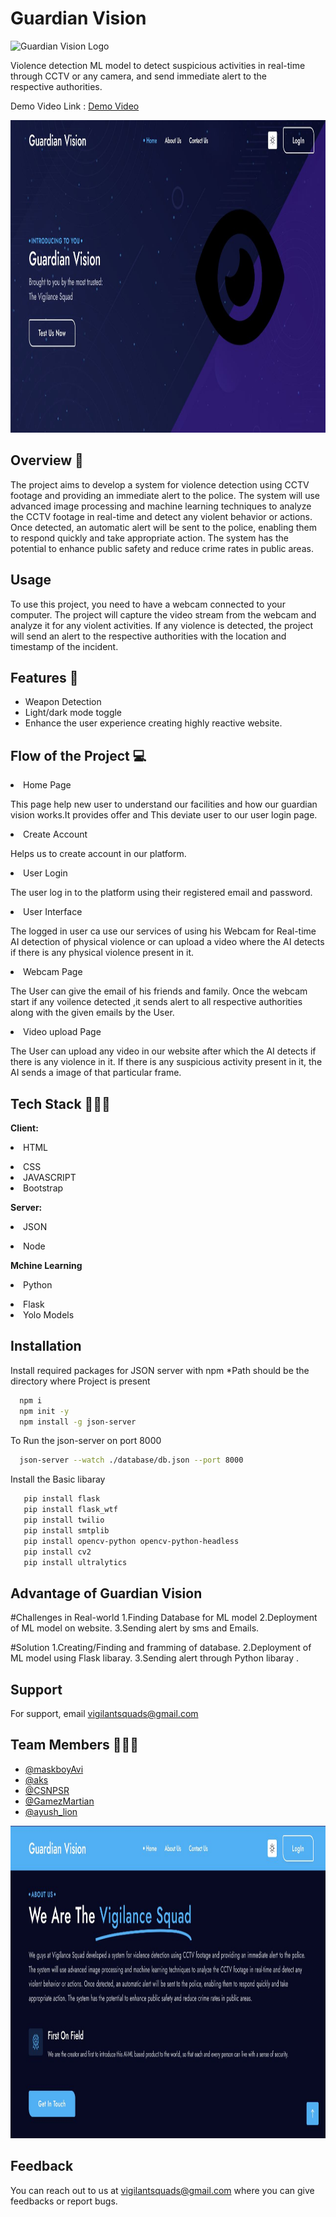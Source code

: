 # Guardian Vision

<p> <img src="https://user-images.githubusercontent.com/124444723/233845771-bd346166-71c1-4213-a015-9ce94515c755.jpg" alt="Guardian Vision Logo" width="100px" height="100px" style="background: #fff;"> </p>

<p> Violence detection ML model to detect suspicious activities in real-time through CCTV or any camera, and send immediate alert to the respective authorities. </p>

Demo Video Link : [Demo Video](https://youtu.be/BFAb-tp9KeA?si=8BKMBVsAyFfb1B0z)

 <img src="static\images\WhatsApp Image 2023-04-24 at 01.06.23.jpg" width="900px" height="500p">

## Overview 🤖

The project aims to develop a system for violence detection using CCTV footage and providing an immediate alert to the police. The system will use advanced image processing and machine learning techniques to analyze the CCTV footage in real-time and detect any violent behavior or actions. Once detected, an automatic alert will be sent to the police, enabling them to respond quickly and take appropriate action. The system has the potential to enhance public safety and reduce crime rates in public areas.

## Usage

To use this project, you need to have a webcam connected to your computer. The project will capture the video stream from the webcam and analyze it for any violent activities. If any violence is detected, the project will send an alert to the respective authorities with the location and timestamp of the incident.

## Features 🦾

- Weapon Detection
- Light/dark mode toggle
- Enhance the user experience creating highly reactive website.

## Flow of the Project 💻

<li>  Home Page</li>  
 <p>This page help new user to understand our facilities and how our guardian vision works.It provides offer and This deviate user to our 
 user login page.</p>

<li>  Create Account</li>  
<p> Helps us to create account  in our platform.</p>

<li>  User Login</li>  
<p>The user log in to the platform using their registered email and password.</p>

<li>  User Interface</li>  
<p>The logged in user ca use our services of using his Webcam for Real-time AI detection of physical violence or can upload a video where the AI detects if there is any physical violence present in it.</p>

<li>  Webcam Page</li>  
<p>The User can give the email of his friends and family. Once the webcam start if any voilence detected ,it sends alert to all respective authorities along with the given emails by the User.</p>

<li>  Video upload Page</li>  
<p>The User can upload any video in our website after which the AI detects if there is any violence in it. If there is any suspicious activity present in it, the AI sends a image of that particular frame.</p>

## Tech Stack 🧑🏻‍💻

**Client:** <li>HTML</li>  
 <li>CSS</li>  
 <li>JAVASCRIPT</li>  
 <li>Bootstrap</li>

**Server:** <li> JSON</li>  
 <li> Node</li>

**Mchine Learning** <li> Python </li>
<li> Flask </li>  
 <li> Yolo Models </li>

## Installation

Install required packages for JSON server with npm \*Path should be the directory where Project is present

```bash
  npm i
  npm init -y
  npm install -g json-server
```

To Run the json-server on port 8000

```bash
  json-server --watch ./database/db.json --port 8000
```

Install the Basic libaray

```bash
   pip install flask
   pip install flask_wtf
   pip install twilio
   pip install smtplib
   pip install opencv-python opencv-python-headless
   pip install cv2
   pip install ultralytics
```

## Advantage of Guardian Vision

#Challenges in Real-world
1.Finding Database for ML model
2.Deployment of ML model on website.
3.Sending alert by sms and Emails.

#Solution
1.Creating/Finding and framming of database.
2.Deployment of ML model using Flask libaray.
3.Sending alert through Python libaray .

## Support

For support, email vigilantsquads@gmail.com

## Team Members 🧑‍🤝‍🧑

- [@maskboyAvi](https://github.com/maskboyAvi)
- [@aks](https://github.com/atharvsawant2003)
- [@CSNPSR](https://github.com/PavanaSakethaRam)
- [@GamezMartian](https://github.com/ydvmudit07)
- [@ayush_lion](https://github.com/Ayushlion8)

 <img src="static\images\WhatsApp Image 2023-04-24 at 01.07.02.jpg" width="900px" height="500p">

## Feedback

You can reach out to us at vigilantsquads@gmail.com where you can give feedbacks or report bugs.
